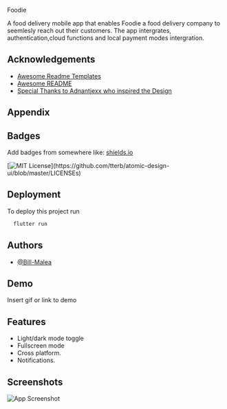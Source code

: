 Foodie

A food delivery mobile app that enables Foodie a food delivery company to seemlesly reach out their customers.
The app intergrates, authentication,cloud functions and local payment modes intergration.


## Acknowledgements

 - [Awesome Readme Templates]('')
 - [Awesome README]('')
 - [Special Thanks to Adnantjexx  who inspired the Design ]('')


## Appendix



## Badges

Add badges from somewhere like: [shields.io](https://shields.io/)

[![MIT License](https://img.shields.io/apm/l/atomic-design-ui.svg?)](https://github.com/tterb/atomic-design-ui/blob/master/LICENSEs)


## Deployment

To deploy this project run

```bash
  flutter run
```



## Authors

- [@Bill-Malea](https://www.github.com/Bill-Malea)


## Demo

Insert gif or link to demo


## Features

- Light/dark mode toggle
- Fullscreen mode
- Cross platform.
- Notifications.


## Screenshots

![App Screenshot](https://via.placeholder.com/468x300?text=App+Screenshot+Here)

